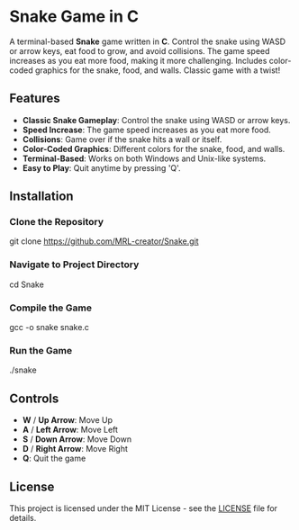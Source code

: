 # Snake Game in C

A terminal-based **Snake** game written in **C**. Control the snake using WASD or arrow keys, eat food to grow, and avoid collisions. The game speed increases as you eat more food, making it more challenging. Includes color-coded graphics for the snake, food, and walls. Classic game with a twist!

## Features
- **Classic Snake Gameplay**: Control the snake using WASD or arrow keys.
- **Speed Increase**: The game speed increases as you eat more food.
- **Collisions**: Game over if the snake hits a wall or itself.
- **Color-Coded Graphics**: Different colors for the snake, food, and walls.
- **Terminal-Based**: Works on both Windows and Unix-like systems.
- **Easy to Play**: Quit anytime by pressing 'Q'.

## Installation

### Clone the Repository
git clone https://github.com/MRL-creator/Snake.git

### Navigate to Project Directory
cd Snake

### Compile the Game
gcc -o snake snake.c

### Run the Game
./snake

## Controls
- **W** / **Up Arrow**: Move Up
- **A** / **Left Arrow**: Move Left
- **S** / **Down Arrow**: Move Down
- **D** / **Right Arrow**: Move Right
- **Q**: Quit the game

## License

This project is licensed under the MIT License - see the [LICENSE](LICENSE) file for details.

